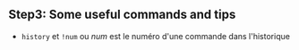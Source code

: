## Step3: Some useful commands and tips

- `history` et `!num` ou *num* est le numéro d'une commande dans l'historique

